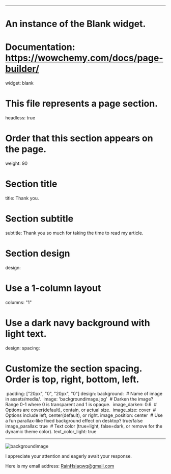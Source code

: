 
---
# An instance of the Blank widget.

# Documentation: https://wowchemy.com/docs/page-builder/
widget: blank

# This file represents a page section.
headless: true

# Order that this section appears on the page.
weight: 90

# Section title

title: Thank you. 

# Section subtitle
subtitle: Thank you so much for taking the time to read my article.

# Section design

design:
  # Use a 1-column layout
  columns: "1"
# Use a dark navy background with light text.

design:
  spacing:
# Customize the section spacing. Order is top, right, bottom, left.

​    padding: ["20px", "0", "20px", "0"]
design:
  background:
​    # Name of image in assets/media/.
​    image: 'backgroundimage.jpg'
​    # Darken the image? Range 0-1 where 0 is transparent and 1 is opaque.
​    image_darken: 0.6
​    #  Options are cover(default), contain, or actual size.
​    image_size: cover
​    # Options include left, center(default), or right.
​    image_position: center
​    # Use a fun parallax-like fixed background effect on desktop? true/false
​    image_parallax: true
​    # Text color (true=light, false=dark, or remove for the dynamic theme color).
​    text_color_light: true

---

![backgroundimage](https://s2.loli.net/2022/06/28/YGhv3P2cJyaSLkj.jpg)

I appreciate your attention and eagerly await your response.

Here is my email address: RainHsiaqwq@gmail.com